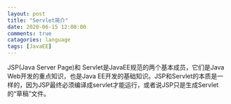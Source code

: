 ```yaml
---
layout: post
title: "Servlet简介"
date: 2020-06-15 12:00:00
comments: true
catagories: language
tags: [JavaEE]
---
```

JSP(Java Server Page)和 Servlet是JavaEE规范的两个基本成员，它们是Java Web开发的重点知识，也是Java EE开发的基础知识。JSP和Servlet的本质是一样的，因为JSP最终必须编译成servlet才能运行，或者说JSP只是生成Servlet的“草稿”文件。
<!--more-->
